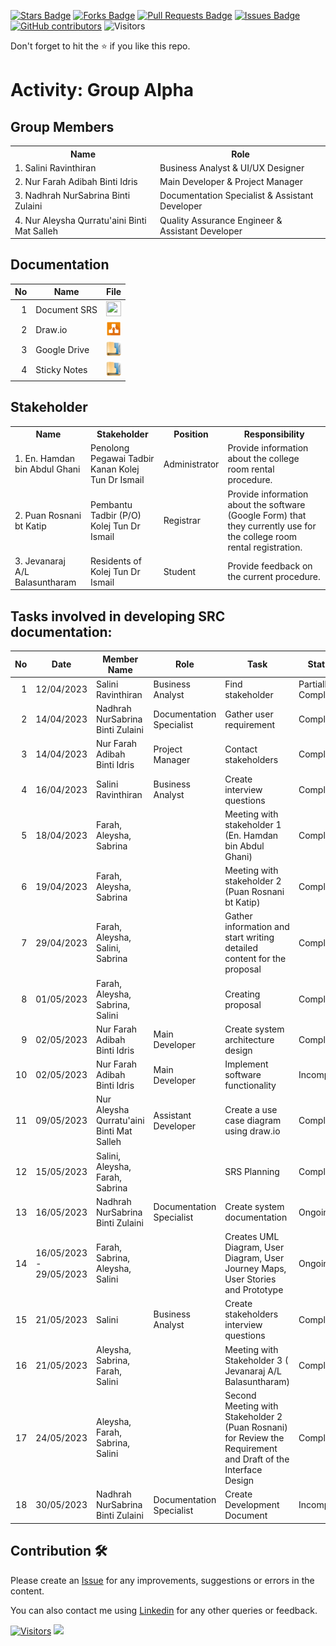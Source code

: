 
<a href="https://github.com/drshahizan/software-engineering/stargazers"><img src="https://img.shields.io/github/stars/drshahizan/software-engineering" alt="Stars Badge"/></a>
<a href="https://github.com/drshahizan/software-engineering/network/members"><img src="https://img.shields.io/github/forks/drshahizan/software-engineering" alt="Forks Badge"/></a>
<a href="https://github.com/drshahizan/software-engineering/pulls"><img src="https://img.shields.io/github/issues-pr/drshahizan/software-engineering" alt="Pull Requests Badge"/></a>
<a href="https://github.com/drshahizan/software-engineering/issues"><img src="https://img.shields.io/github/issues/drshahizan/software-engineering" alt="Issues Badge"/></a>
<a href="https://github.com/drshahizan/software-engineering/graphs/contributors"><img alt="GitHub contributors" src="https://img.shields.io/github/contributors/drshahizan/software-engineering?color=2b9348"></a>
![Visitors](https://api.visitorbadge.io/api/visitors?path=https%3A%2F%2Fgithub.com%2Fdrshahizan%2Fsoftware-engineering&labelColor=%23d9e3f0&countColor=%23697689&style=flat)


Don't forget to hit the :star: if you like this repo.

# Activity: Group Alpha

## Group Members
<table>
  <tr>
    <th>Name</th>
    <th>Role</th>
  </tr>
  <tr>
    <td>1. Salini Ravinthiran </td>
    <td> Business Analyst & UI/UX Designer </td>
  </tr>
  <tr>
    <td>2. Nur Farah Adibah Binti Idris </td>
    <td> Main Developer & Project Manager </td>
  </tr>
    <tr>
    <td>3. Nadhrah NurSabrina Binti Zulaini </td>
    <td> Documentation Specialist & Assistant Developer </td>
  </tr>
    <tr>
    <td>4. Nur Aleysha Qurratu'aini Binti Mat Salleh </td>
    <td> Quality Assurance Engineer & Assistant Developer </td>
  </tr>
</table>

## Documentation
| No | Name |File | 
| -----:| ----- | :------: | 
|1| Document SRS| <a href="https://docs.google.com/document/d/1K5BUQ4Y9mUT3usQTCvz8gkTchpclQgj0/edit?usp=sharing&ouid=109771361949126453388&rtpof=true&sd=true" ><img src="../../../../../images/pdf64.png" width="24px" height="24px" ></a>|
|2| Draw.io| <a href="https://github.com/drshahizan/software-engineering/tree/main/project/drawio/Alpha" ><img src="../../../../../images/drawio.svg" width="24px" height="24px" ></a>|
|3| Google Drive| <a href="https://drive.google.com/drive/folders/1ERPd7xwwLWaI4YWpnOIB1q48y3nP6lFU" ><img src="../../../../../images/data_folder.png" width="24px" height="24px" ></a>|
|4| Sticky Notes| <a href="https://jamboard.google.com/d/1yxRnUzK0eBlYsowkIQ3jPBOpH8cnhPoiXicmMu4oi_g/viewer?f=0" ><img src="../../../../../images/data_folder.png" width="24px" height="24px" ></a>|

## Stakeholder
<table>
  <tr>
    <th>Name</th>
    <th>Stakeholder</th>
    <th>Position</th>
    <th>Responsibility</th>
  </tr>
  <tr>
    <td>1. En. Hamdan bin Abdul Ghani</td>
    <td>Penolong Pegawai Tadbir Kanan Kolej Tun Dr Ismail</td>
    <td>Administrator</td>
    <td>Provide information about the college room rental procedure.</td>
  </tr>
    <tr>
    <td>2. Puan Rosnani bt Katip</td>
    <td>Pembantu Tadbir (P/O) Kolej Tun Dr Ismail</td>
    <td>Registrar</td>
    <td>Provide information about the software (Google Form) that they currently use for the college room rental registration.</td>
  </tr>
    <tr>
    <td>3. Jevanaraj A/L Balasuntharam</td>
    <td>Residents of Kolej Tun Dr Ismail</td>
    <td>Student</td>
    <td>Provide feedback on the current procedure.</td>
  </tr>
</table>

## Tasks involved in developing SRC documentation:

| No | Date | Member Name | Role	| Task	| Status	| 
| -----:| ----- | ------ | ------ | ------ | ------ |
| 1 | 12/04/2023 | Salini Ravinthiran | Business Analyst | Find stakeholder | Partially Complete |
| 2 | 14/04/2023 | Nadhrah NurSabrina Binti Zulaini | Documentation Specialist | Gather user requirement | Complete |
| 3 | 14/04/2023 | Nur Farah Adibah Binti Idris | Project Manager | Contact stakeholders | Complete |
| 4 | 16/04/2023 | Salini Ravinthiran | Business Analyst | Create interview questions | Complete |
| 5 | 18/04/2023 | Farah, Aleysha, Sabrina |  |  Meeting with stakeholder 1 (En. Hamdan bin Abdul Ghani) | Complete | 
| 6 | 19/04/2023 | Farah, Aleysha, Sabrina |  | Meeting with stakeholder 2 (Puan Rosnani bt Katip) | Complete |
| 7 | 29/04/2023 | Farah, Aleysha, Salini, Sabrina |  | Gather information and start writing detailed content for the proposal | Complete | 
| 8 | 01/05/2023 | Farah, Aleysha, Sabrina, Salini | | Creating proposal | Complete |
| 9 | 02/05/2023 | Nur Farah Adibah Binti Idris  | Main Developer | Create system architecture design | Complete |
| 10 | 02/05/2023 | Nur Farah Adibah Binti Idris  | Main Developer | Implement software functionality | Incomplete |
| 11 | 09/05/2023 | Nur Aleysha Qurratu'aini Binti Mat Salleh |  Assistant Developer | Create a use case diagram using draw.io | Complete | 
| 12 | 15/05/2023 | Salini, Aleysha, Farah, Sabrina |  | SRS Planning | Complete |
| 13 | 16/05/2023 | Nadhrah NurSabrina Binti Zulaini | Documentation Specialist | Create system documentation | Ongoing |
| 14 | 16/05/2023 - 29/05/2023 | Farah, Sabrina, Aleysha, Salini |  | Creates UML Diagram, User Diagram, User Journey Maps, User Stories and Prototype | Ongoing |
| 15 | 21/05/2023 | Salini| Business Analyst | Create stakeholders interview questions| Complete |
| 16 | 21/05/2023 | Aleysha, Sabrina, Farah, Salini |  | Meeting with Stakeholder 3 ( Jevanaraj A/L Balasuntharam) | Complete | 
| 17 | 24/05/2023 | Aleysha, Farah, Sabrina, Salini |  | Second Meeting with Stakeholder 2 (Puan Rosnani) for Review the Requirement and Draft of the Interface Design | Complete |
| 18 | 30/05/2023 | Nadhrah NurSabrina Binti Zulaini | Documentation Specialist | Create Development Document | Incomplete |


## Contribution 🛠️
Please create an [Issue](https://github.com/drshahizan/software-engineering/issues) for any improvements, suggestions or errors in the content.

You can also contact me using [Linkedin](https://www.linkedin.com/in/drshahizan/) for any other queries or feedback.

[![Visitors](https://api.visitorbadge.io/api/visitors?path=https%3A%2F%2Fgithub.com%2Fdrshahizan&labelColor=%23697689&countColor=%23555555&style=plastic)](https://visitorbadge.io/status?path=https%3A%2F%2Fgithub.com%2Fdrshahizan)
![](https://hit.yhype.me/github/profile?user_id=81284918)


